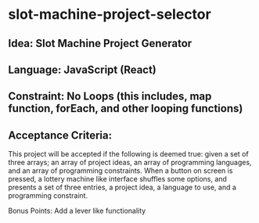 # slot-machine-project-selector
## Idea: Slot Machine Project Generator

## Language: JavaScript (React)

## Constraint: No Loops (this includes, map function, forEach, and other looping functions)

## Acceptance Criteria:
This project will be accepted if the following is deemed true:
given a set of three arrays; an array of project ideas, an array of programming languages, and an array of programming constraints. When a button on screen is pressed, a lottery machine like interface shuffles some options, and presents a set of three entries, a project idea, a language to use, and a programming constraint. 

Bonus Points: Add a lever like functionality

